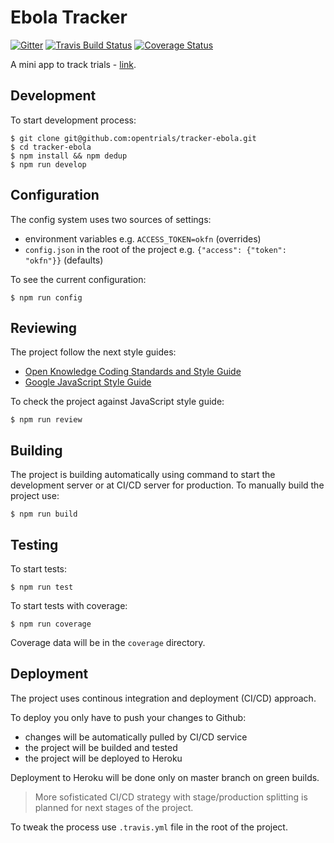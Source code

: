 # Ebola Tracker

[![Gitter](https://img.shields.io/gitter/room/opentrials/chat.svg)](https://gitter.im/opentrials/chat)
[![Travis Build Status](https://travis-ci.org/opentrials/tracker-ebola.svg?branch=fix%2Fmapping)](https://travis-ci.org/opentrials/tracker-ebola)
[![Coverage Status](https://coveralls.io/repos/github/opentrials/tracker-ebola/badge.svg?branch=fix%2Fmapping)](https://coveralls.io/github/opentrials/tracker-ebola?branch=fix%2Fmapping)

A mini app to track trials - [link](https://opentrials-tracker.herokuapp.com/).

## Development

To start development process:
```
$ git clone git@github.com:opentrials/tracker-ebola.git
$ cd tracker-ebola
$ npm install && npm dedup
$ npm run develop
```

## Configuration

The config system uses two sources of settings:
- environment variables e.g. `ACCESS_TOKEN=okfn` (overrides)
- `config.json` in the root of the project e.g. `{"access": {"token": "okfn"}}` (defaults)

To see the current configuration:
```
$ npm run config
```

## Reviewing

The project follow the next style guides:
- [Open Knowledge Coding Standards and Style Guide](https://github.com/okfn/coding-standards)
- [Google JavaScript Style Guide](https://google.github.io/styleguide/javascriptguide.xml)

To check the project against JavaScript style guide:
```
$ npm run review
```

## Building

The project is building automatically using command to start the
development server or at CI/CD server for production. To manually
build the project use:
```
$ npm run build
```

## Testing

To start tests:
```
$ npm run test
```

To start tests with coverage:
```
$ npm run coverage
```

Coverage data will be in the `coverage` directory.

## Deployment

The project uses continous integration and deployment (CI/CD) approach.

To deploy you only have to push your changes to Github:
- changes will be automatically pulled by CI/CD service
- the project will be builded and tested
- the project will be deployed to Heroku

Deployment to Heroku will be done only on master branch on green builds.

> More sofisticated CI/CD strategy with stage/production splitting
is planned for next stages of the project.

To tweak the process use `.travis.yml` file in the root of the project.
